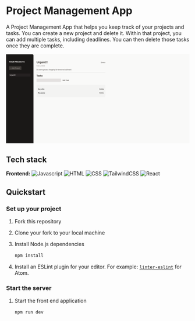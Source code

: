 # Project Management App

A Project Management App that helps you keep track of your projects and tasks. You can create a new project and delete it. Within that project, you can add multiple tasks, including deadlines. You can then delete those tasks once they are complete.

![Overview](./overview.png)

## Tech stack

**Frontend:**
![Javascript](https://img.shields.io/badge/Javascript-yellow?logo=javascript)
![HTML](https://img.shields.io/badge/HTML-orange?logo=HTML)
![CSS](https://img.shields.io/badge/CSS-blue?logo=CSS)
![TailwindCSS](https://img.shields.io/badge/Tailwind-turquoise?logo=TailwindCSS)
![React](https://img.shields.io/badge/React-grey?logo=React)

## Quickstart

### Set up your project

1. Fork this repository
2. Clone your fork to your local machine
3. Install Node.js dependencies

   ```bash
   npm install
   ```

4. Install an ESLint plugin for your editor. For example: [`linter-eslint`](https://github.com/AtomLinter/linter-eslint) for Atom.

### Start the server

1. Start the front end application

   ```bash
   npm run dev
   ```
